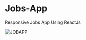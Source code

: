 # Jobs-App
Responsive Jobs App Using ReactJs 

![JOBAPP](https://user-images.githubusercontent.com/106027748/221792613-01680881-9189-4663-85ff-f86eaec68884.png)
